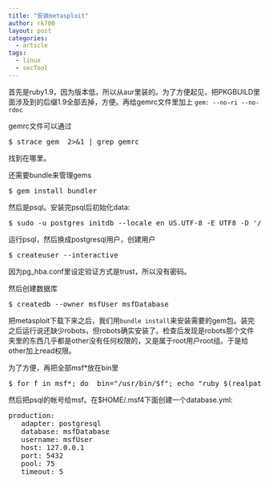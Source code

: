 ```yaml
---
title: "安装metasploit"
author: rk700
layout: post
categories:
  - article
tags:
  - linux
  - secTool
---
```

首先是ruby1.9，因为版本低，所以从aur里装的。为了方便起见，把PKGBUILD里面涉及到的后缀1.9全部去掉，方便。再给gemrc文件里加上 
`gem: --no-ri --no-rdoc` 

gemrc文件可以通过
<pre>$ strace gem  2>&1 | grep gemrc</pre>
找到在哪里。

还需要bundle来管理gems
<pre>$ gem install bundler</pre>

然后是psql。安装完psql后初始化data: 
<pre>$ sudo -u postgres initdb --locale en_US.UTF-8 -E UTF8 -D '/var/lib/postgres/data'</pre>

运行psql，然后换成postgresql用户，创建用户 
<pre>$ createuser --interactive</pre>

因为pg_hba.conf里设定验证方式是trust，所以没有密码。

然后创建数据库
<pre>$ createdb --owner msfUser msfDatabase</pre>

把metasploit下载下来之后，我们用`bundle install`来安装需要的gem包。装完之后运行说还缺少robots，但robots确实安装了。检查后发现是robots那个文件夹里的东西几乎都是other没有任何权限的，又是属于root用户root组。于是给other加上read权限。

为了方便，再把全部msf*放在bin里
<pre>$ for f in msf*; do _bin="/usr/bin/$f"; echo "ruby $(realpath $f) \"\$@\"" > $_bin; chmod 755 $_bin; done</pre>

然后把psql的帐号给msf。在$HOME/.msf4下面创建一个database.yml: 
<pre>
production:
   adapter: postgresql
   database: msfDatabase
   username: msfUser
   host: 127.0.0.1
   port: 5432
   pool: 75
   timeout: 5
</pre>
